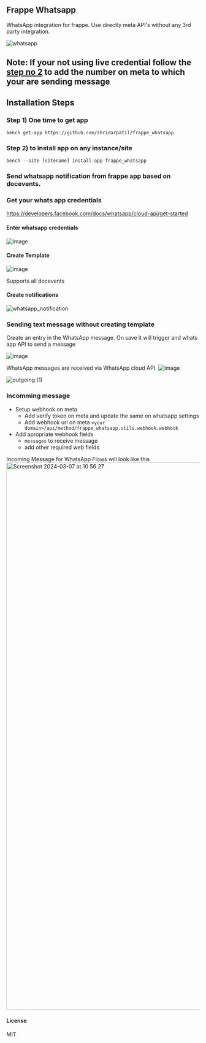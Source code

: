 ## Frappe Whatsapp

WhatsApp integration for frappe. Use directly meta API's without any 3rd party integration.


![whatsapp](https://user-images.githubusercontent.com/11792643/203741234-29edeb1b-e2f9-4072-98c4-d73a84b48743.gif)


## Note: If your not using live credential follow the [step no 2](https://developers.facebook.com/docs/whatsapp/cloud-api/get-started) to add the number on meta to which your are sending message


## Installation Steps
### Step 1) One time to get app

```bench get-app https://github.com/shridarpatil/frappe_whatsapp```

### Step 2) to install app on any instance/site

```bench --site [sitename] install-app frappe_whatsapp```



### Send whatsapp notification from frappe app based on docevents.

### Get your whats app credentials

https://developers.facebook.com/docs/whatsapp/cloud-api/get-started


#### Enter whatsapp credentials

![image](https://user-images.githubusercontent.com/11792643/198827382-90283b36-f8ab-430e-a909-1b600d6f5da4.png)

#### Create Template
![image](https://user-images.githubusercontent.com/11792643/198827355-ebf9c113-f39a-4d37-98f7-38f719fb2d1f.png)



Supports all docevents

#### Create notifications
![whatsapp_notification](https://user-images.githubusercontent.com/11792643/198827295-f6d756a3-6289-40b3-99ea-0394efb61041.png)


### Sending text message without creating template
Create an entry in the WhatsApp message. On save it will trigger and whats app API to send a message

![image](https://user-images.githubusercontent.com/11792643/211518862-de2d3fbc-69c8-48e1-b000-8eebf20b75ab.png)

WhatsApp messages are received via WhatsApp cloud API.
![image](https://user-images.githubusercontent.com/11792643/211519625-a528abe2-ba24-46a4-bcbc-170f6b4e27fb.png)

![outgoing (1)](https://user-images.githubusercontent.com/11792643/211518647-45bfaa00-b06a-49c6-a3b3-3cf801d5ec68.gif)


### Incomming message
- Setup webhook on meta
  * Add verify token on meta and update the same on whatsapp settings
  * Add webhook url on meta `<your domain>/api/method/frappe_whatsapp.utils.webhook.webhook`
- Add apropriate webhook fields
  * `messages` to receive message
  * add other required web fields

Incoming Message for WhatsApp Flows will look like this 
<img width="1429" alt="Screenshot 2024-03-07 at 10 56 27" src="https://github.com/chechani/frappe_whatsapp/assets/6291292/de1f9f47-bd75-4d4a-940b-38ae17d9a073">


#### License

MIT
